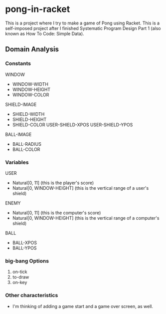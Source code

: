 # pong-in-racket
This is a project where I try to make a game of Pong using Racket. This is a self-imposed project after I finished Systematic Program Design Part 1 (also known as How To Code: Simple Data).


## Domain Analysis

### Constants

WINDOW
 - WINDOW-WIDTH
 - WINDOW-HEIGHT
 - WINDOW-COLOR

SHIELD-IMAGE
 - SHIELD-WIDTH
 - SHIELD-HEIGHT
 - SHIELD-COLOR
USER-SHIELD-XPOS
USER-SHIELD-YPOS

BALL-IMAGE
 - BALL-RADIUS
 - BALL-COLOR


### Variables

USER
 - Natural[0, 11] (this is the player's score)
 - Natural[0, WINDOW-HEIGHT] (this is the vertical range of a user's shield)

ENEMY
 - Natural[0, 11] (this is the computer's score)
 - Natural[0, WINDOW-HEIGHT] (this is the vertical range of a computer's shield)

BALL
 - BALL-XPOS
 - BALL-YPOS


### big-bang Options

1. on-tick
2. to-draw
3. on-key


### Other characteristics

- I'm thinking of adding a game start and a game over screen, as well.